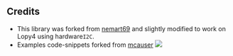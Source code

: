 ## Credits
- This library was forked from [nemart69](https://github.com/nemart69/sh1107-micropython) and slightly modified to work on Lopy4 using hardware`I2C`.
- Examples code-snippets forked from [mcauser](https://github.com/mcauser/micropython-ssd1327)
![](https://github.com/iot-lnu/applied-iot/blob/master/sensor-examples/Grove%20Oled%201%222%20display%20128x128/connection/oled%20ssd1327_bb.png)
